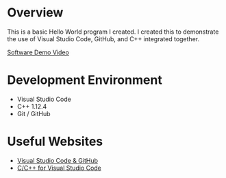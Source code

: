 # Overview

This is a basic Hello World program I created. I created this to demonstrate the use of Visual Studio Code, GitHub, and C++ integrated together.

[Software Demo Video]()

# Development Environment

* Visual Studio Code
* C++ 1.12.4
* Git / GitHub

# Useful Websites

* [Visual Studio Code & GitHub](https://code.visualstudio.com/docs/editor/versioncontrol)
* [C/C++ for Visual Studio Code](https://code.visualstudio.com/docs/languages/cpp)

